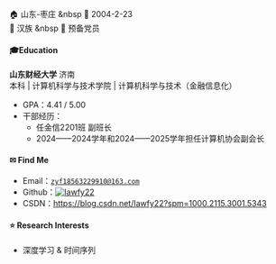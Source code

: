🏠 山东-枣庄 &nbsp 📅 2004-2-23  
🎡 汉族 &nbsp 🚩 预备党员

#### 🎓Education  
**山东财经大学** 济南<br>
本科     |     计算机科学与技术学院     |     计算机科学与技术（金融信息化）

- GPA：4.41 / 5.00
- 干部经历：
  - 任金信2201班 副班长
  - 2024——2024学年和2024——2025学年担任计算机协会副会长
 
#### ✉ Find Me
- Email：<code>zyf18563229910@163.com</code>
- Github：[![Iawfy22](https://img.shields.io/badge/Iawfy22-github-blue?logo=github)](https://github.com/Iawfy22)
- CSDN：https://blog.csdn.net/Iawfy22?spm=1000.2115.3001.5343

#### ⭐ Research Interests  
- 深度学习 & 时间序列

